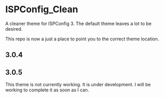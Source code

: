 ISPConfig_Clean
===============

A cleaner theme for ISPConfig 3. The default theme leaves a lot to be desired.

This repo is now a just a place to point you to the correct theme location.

3.0.4
-----



3.0.5
-----

This theme is not currently working. It is under development. I will be working to complete it as soon as I can.